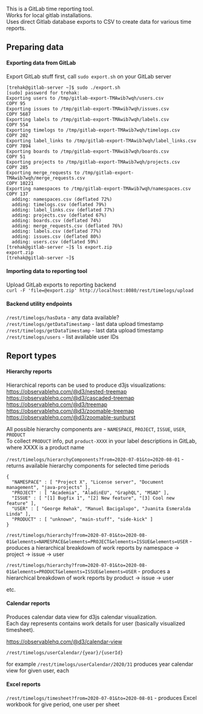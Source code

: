 This is a GitLab time reporting tool.  
Works for local gitlab installations.  
Uses direct Gitlab database exports to CSV to create data for various time reports. 

## Preparing data

#### Exporting data from GitLab

Export GitLab stuff first, call `sudo export.sh` on your GitLab server

```$bash
[trehak@gitlab-server ~]$ sudo ./export.sh 
[sudo] password for trehak: 
Exporting users to /tmp/gitlab-export-TMAwib7wqh/users.csv
COPY 95
Exporting issues to /tmp/gitlab-export-TMAwib7wqh/issues.csv
COPY 5687
Exporting labels to /tmp/gitlab-export-TMAwib7wqh/labels.csv
COPY 554
Exporting timelogs to /tmp/gitlab-export-TMAwib7wqh/timelogs.csv
COPY 202
Exporting label_links to /tmp/gitlab-export-TMAwib7wqh/label_links.csv
COPY 7894
Exporting boards to /tmp/gitlab-export-TMAwib7wqh/boards.csv
COPY 51
Exporting projects to /tmp/gitlab-export-TMAwib7wqh/projects.csv
COPY 285
Exporting merge_requests to /tmp/gitlab-export-TMAwib7wqh/merge_requests.csv
COPY 10221
Exporting namespaces to /tmp/gitlab-export-TMAwib7wqh/namespaces.csv
COPY 137
  adding: namespaces.csv (deflated 72%)
  adding: timelogs.csv (deflated 79%)
  adding: label_links.csv (deflated 77%)
  adding: projects.csv (deflated 67%)
  adding: boards.csv (deflated 74%)
  adding: merge_requests.csv (deflated 76%)
  adding: labels.csv (deflated 77%)
  adding: issues.csv (deflated 80%)
  adding: users.csv (deflated 59%)
[trehak@gitlab-server ~]$ ls export.zip
export.zip
[trehak@gitlab-server ~]$ 

```
#### Importing data to reporting tool

Upload GitLab exports to reporting backend  
`curl -F 'file=@export.zip' http://localhost:8080/rest/timelogs/upload`

#### Backend utility endpoints
  
`/rest/timelogs/hasData` - any data available?
`/rest/timelogs/getDataTimestamp` - last data upload timestamp
`/rest/timelogs/getDataTimestamp` - last data upload timestamp
`/rest/timelogs/users` - list available user IDs

## Report types

#### Hierarchy reports

Hierarchical reports can be used to produce d3js visualizations:  
https://observablehq.com/@d3/nested-treemap   
https://observablehq.com/@d3/cascaded-treemap   
https://observablehq.com/@d3/treemap   
https://observablehq.com/@d3/zoomable-treemap   
https://observablehq.com/@d3/zoomable-sunburst    

All possible hierarchy components are - `NAMESPACE`, `PROJECT`, `ISSUE`, `USER`, `PRODUCT`  
To collect `PRODUCT` info, put `product-XXXX` in your label descriptions in GitLab, where XXXX is a product name


`/rest/timelogs/hierarchyComponents?from=2020-07-01&to=2020-08-01` - returns available hierarchy components for selected time periods 

```$json
{
  "NAMESPACE" : [ "Project X", "License server", "Document management", "java-projects" ],
  "PROJECT" : [ "Academia", "AladinEU", "GraphQL", "MSAD" ],
  "ISSUE" : [ "[1] Bugfix 1", "[2] New feature", "[3] Cool new feature" ],
  "USER" : [ "George Rehak", "Manuel Bacigalupo", "Juanita Esmeralda Linda" ],
  "PRODUCT" : [ "unknown", "main-stuff", "side-kick" ]
}
```

`/rest/timelogs/hierarchy?from=2020-07-01&to=2020-08-01&elements=NAMESPACE&elements=PROJECT&elements=ISSUE&elements=USER` - produces a hierarchical breakdown of work reports by namespace -> project -> issue -> user

`/rest/timelogs/hierarchy?from=2020-07-01&to=2020-08-01&elements=PRODUCT&elements=ISSUE&elements=USER` - produces a hierarchical breakdown of work reports by product -> issue -> user

etc. 



#### Calendar reports

Produces calendar data view for d3js calendar visualization.   
Each day represents contains work details for user (basically visualized timesheet).     

https://observablehq.com/@d3/calendar-view

`/rest/timelogs/userCalendar/{year}/{userId}`

for example `/rest/timelogs/userCalendar/2020/31` produces year calendar view for given user, each


#### Excel reports

`/rest/timelogs/timesheet?from=2020-07-01&to=2020-08-01` - produces Excel workbook for give period, one user per sheet